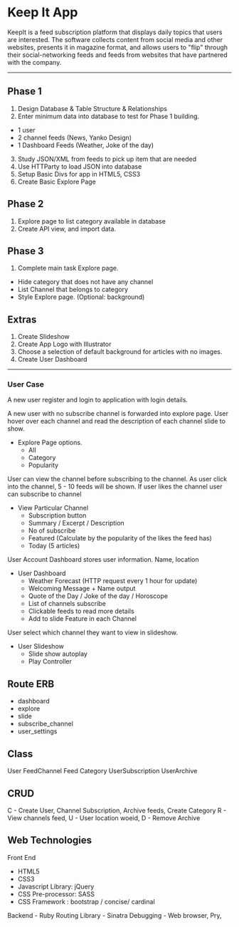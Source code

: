 # Keep It App
KeepIt is a feed subscription platform that displays daily topics that users are interested. The software collects content from social media and other websites, presents it in magazine format, and allows users to "flip" through their social-networking feeds and feeds from websites that have partnered with the company.

-------------------------------------------------------------------

## Phase 1
1. Design Database & Table Structure & Relationships
2. Enter minimum data into database to test for Phase 1 building.
  + 1 user
  + 2 channel feeds (News, Yanko Design)
  + 1 Dashboard Feeds (Weather, Joke of the day)
3. Study JSON/XML from feeds to pick up item that are needed
4. Use HTTParty to load JSON into database
5. Setup Basic Divs for app in HTML5, CSS3
6. Create Basic Explore Page


## Phase 2
1. Explore page to list category available in database
2. Create API view, and import data.

## Phase 3
1. Complete main task Explore page.
  + Hide category that does not have any channel
  + List Channel that belongs to category
  + Style Explore page. (Optional: background)


## Extras
1. Create Slideshow
2. Create App Logo with Illustrator
3. Choose a selection of default background for articles with no images.
4. Create User Dashboard

-------------------------------------------------------------------
### User Case

A new user register and login to application with login details.

A new user with no subscribe channel is forwarded into explore page. User hover over each channel and read the description of each channel slide to show.

- Explore Page options.
  + All
  + Category
  + Popularity

User can view the channel before subscribing to the channel. As user click into the channel, 5 - 10 feeds will be shown. If user likes the channel user can subscribe to channel

- View Particular Channel
  + Subscription button
  + Summary / Excerpt / Description
  + No of subscribe
  + Featured (Calculate by the popularity of the likes the feed has)
  + Today (5 articles)

User Account Dashboard stores user information. Name, location

- User Dashboard
  + Weather Forecast (HTTP request every 1 hour for update)
  + Welcoming Message + Name output
  + Quote of the Day / Joke of the day / Horoscope
  + List of channels subscribe
  + Clickable feeds to read more details
  + Add to slide Feature in each Channel

User select which channel they want to view in slideshow.

- User Slideshow
  + Slide show autoplay
  + Play Controller

## Route ERB
  - dashboard
  - explore
  - slide
  - subscribe_channel
  - user_settings

## Class
User
FeedChannel
Feed
Category
UserSubscription
UserArchive

## CRUD
C - Create User, Channel Subscription, Archive feeds, Create Category
R - View channels feed,
U - User location woeid,
D - Remove Archive

## Web Technologies
Front End
  - HTML5
  - CSS3
  - Javascript Library: jQuery
  - CSS Pre-processor: SASS
  - CSS Framework : bootstrap / concise/ cardinal

Backend - Ruby
Routing Library - Sinatra
Debugging - Web browser, Pry,



